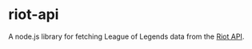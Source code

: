 riot-api
========

A node.js library for fetching League of Legends data from the [Riot API](https://developer.riotgames.com/).
